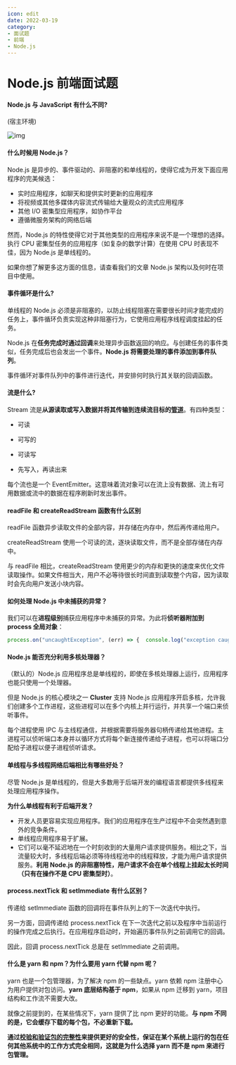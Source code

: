 ```yaml
---
icon: edit
date: 2022-03-19
category:
- 面试题
- 前端
- Node.js
---
```


# Node.js 前端面试题

#### Node.js 与 JavaScript 有什么不同?

(宿主环境)

![img](https://mc-web-1259409954.cos.ap-guangzhou.myqcloud.com/MyImages/2ee2f07e9bce4fc9778bf05273645365.png)

#### 什么时候用 Node.js？

Node.js 是异步的、事件驱动的、非阻塞的和单线程的，使得它成为开发下面应用程序的完美候选：

- 实时应用程序，如聊天和提供实时更新的应用程序
- 将视频或其他多媒体内容流式传输给大量观众的流式应用程序
- 其他 I/O 密集型应用程序，如协作平台
- 遵循微服务架构的网络后端

然而，Node.js 的特性使得它对于其他类型的应用程序来说不是一个理想的选择。执行 CPU 密集型任务的应用程序（如复杂的数学计算）在使用 CPU 时表现不佳，因为 Node.js 是单线程的。

如果你想了解更多这方面的信息，请查看我们的文章 Node.js 架构以及何时在项目中使用。

#### 事件循环是什么?

单线程的 Node.js 必须是非阻塞的，以防止线程阻塞在需要很长时间才能完成的任务上，事件循环负责实现这种非阻塞行为，它使用应用程序线程调度挂起的任务。

Node.js 在**任务完成时通过回调**来处理异步函数返回的响应。与创建任务的事件类似，任务完成后也会发出一个事件。**Node.js 将需要处理的事件添加到事件队列**。

事件循环对事件队列中的事件进行迭代，并安排何时执行其关联的回调函数。

#### 流是什么?

Stream 流是**从源读取或写入数据并将其传输到连续流目标的<u>管道</u>**。有四种类型：

- 可读

- 可写的

- 可读写

- 先写入，再读出来

每个流也是一个 EventEmitter。这意味着流对象可以在流上没有数据、流上有可用数据或流中的数据在程序刷新时发出事件。

#### readFile 和 createReadStream 函数有什么区别

readFile 函数异步读取文件的全部内容，并存储在内存中，然后再传递给用户。

createReadStream 使用一个可读的流，逐块读取文件，而不是全部存储在内存中。

与 readFile 相比，createReadStream 使用更少的内存和更快的速度来优化文件读取操作。如果文件相当大，用户不必等待很长时间直到读取整个内容，因为读取时会先向用户发送小块内容。

#### 如何处理 Node.js 中未捕获的异常？

我们可以在**进程级别**捕获应用程序中未捕获的异常。为此将**侦听器附加到 process 全局对象**：

```js
process.on("uncaughtException", (err) => {  console.log("exception caught: ", err);});
```

####  Node.js 能否充分利用多核处理器？

（默认的）Node.js 应用程序总是单线程的，即使在多核处理器上运行，应用程序也能只使用一个处理器。

但是 Node.js 的核心模块之一 **Cluster** 支持 Node.js 应用程序开启多核，允许我们创建多个工作进程，这些进程可以在多个内核上并行运行，并共享一个端口来侦听事件。

每个进程使用 IPC 与主线程通信，并根据需要将服务器句柄传递给其他进程。主进程可以侦听端口本身并以循环方式将每个新连接传递给子进程，也可以将端口分配给子进程以便子进程侦听请求。

#### 单线程与多线程网络后端相比有哪些好处？

尽管 Node.js 是单线程的，但是大多数用于后端开发的编程语言都提供多线程来处理应用程序操作。

**为什么单线程有利于后端开发？**

- 开发人员更容易实现应用程序。我们的应用程序在生产过程中不会突然遇到意外的竞争条件。
- 单线程应用程序易于扩展。
- 它们可以毫不延迟地在一个时刻收到的大量用户请求提供服务。相比之下，当流量较大时，多线程后端必须等待线程池中的线程释放，才能为用户请求提供服务。**利用 Node.js 的非阻塞特性，用户请求不会在单个线程上挂起太长时间（只有在操作不是 CPU 密集型时）**。

#### process.nextTick 和 setImmediate 有什么区别？

传递给 setImmediate 函数的回调将在事件队列上的下一次迭代中执行。

另一方面，回调传递给 process.nextTick 在下一次迭代之前以及程序中当前运行的操作完成之后执行。在应用程序启动时，开始遍历事件队列之前调用它的回调。

因此，回调 process.nextTick 总是在 setImmediate 之前调用。

#### 什么是 yarn 和 npm？为什么要用 yarn 代替 npm 呢？

yarn 也是一个包管理器，为了解决 npm 的一些缺点。yarn 依赖 npm 注册中心为用户提供对包访问。**yarn 底层结构基于 npm**，如果从 npm 迁移到 yarn，项目结构和工作流不需要大改。

就像之前提到的，在某些情况下，yarn 提供了比 npm 更好的功能。**与 npm 不同的是，它会缓存下载的每个包，不必重新下载。**

**通过<u>校验和验证包的完整性</u>来提供更好的安全性，保证在某个系统上运行的包在任何其他系统中的工作方式完全相同，这就是为什么选择 yarn 而不是 npm 来进行包管理。**
